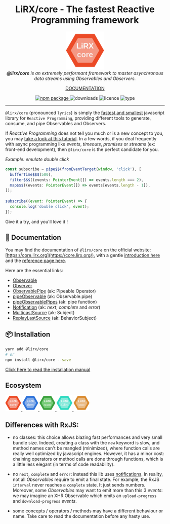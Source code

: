 <h1 align="center">LiRX/core - The fastest Reactive Programming framework</h1>

<p align="center">
  <a href="https://core.lirx.org/">
    <img src="assets/lirx-core-logo.png" alt="lirx-core-logo" width="120px" height="120px"/>
  </a>
  <br>
  <i><strong>@lirx/core</strong> is an extremely performant framework to master asynchronous data streams using Observables and Observers.</i>
</p>

<p align="center">
  <a href="https://core.lirx.org/">
    DOCUMENTATION
  </a>
</p>

<p align="center">
  <a href="https://www.npmjs.com/package/@lirx/core">
    <img src="https://img.shields.io/npm/v/@lirx/core.svg" alt="npm package" />
  </a>
  <img src="https://img.shields.io/npm/dm/@lirx/core.svg" alt="downloads" />
  <img src="https://img.shields.io/npm/l/@lirx/core.svg" alt="licence" />
  <img src="https://img.shields.io/npm/types/@lirx/core.svg" alt="type" />
</p>

<hr>

`@lirx/core` (pronounced `lyrics`) is simply the [fastest and smallest](https://core.lirx.org/docs/documentation/performances/) javascript library for `Reactive Programming`,
providing different tools to generate, consume, and pipe Observables and Observers.

If *Reactive Programming* does not tell you much or is a new concept to you, you may [take a look at this tutorial](https://core.lirx.org/docs/documentation/getting-started/introduction/).
In a few words, if you deal frequently with async programming like *events*, *timeouts*, *promises* or *streams* (ex: front-end development),
then `@lirx/core` is the perfect candidate for you.


*Example: emulate double click*

```js
const subscribe = pipe$$(fromEventTarget(window, 'click'), [
  bufferTime$$$(500),
  filter$$$((events: PointerEvent[]) => events.length === 2),
  map$$$((events: PointerEvent[]) => events[events.length - 1]),
]);

subscribe((event: PointerEvent) => {
  console.log('double click', event);
});
```

[//]: # (TODO)
[//]: # ([Click here to see the live demo]&#40;https://stackblitz.com/edit/typescript-sfkssg?devtoolsheight=33&file=index.ts&#41;)

Give it a try, and you'll love it !


## 📕 Documentation

You may find the documentation of `@lirx/core` on the official website: [https://core.lirx.org](https://core.lirx.org/),
with a gentle [introduction here](https://core.lirx.org/docs/documentation/getting-started/introduction/)
and the [reference page here](https://core.lirx.org/docs/reference/any-with-notifications/).

Here are the essential links:

- [Observable](https://core.lirx.org/docs/reference/observable/)
- [Observer](https://core.lirx.org/docs/reference/observer/)
- [ObservablePipe](https://core.lirx.org/docs/reference/observable-pipe/) (ak: Pipeable Operator)
- [pipeObservable](https://core.lirx.org/docs/reference/pipe-observable/) (ak: Observable.pipe)
- [pipeObservablePipes](https://core.lirx.org/docs/reference/pipe-observable-pipes/) (ak: pipe function)
- [Notification](https://core.lirx.org/docs/reference/notification/) (ak: *next*, *complete* and *error*)
- [MulticastSource](https://core.lirx.org/docs/reference/multicast-source/) (ak: Subject)
- [ReplayLastSource](https://core.lirx.org/docs/reference/replay-last-source/) (ak: BehaviorSubject)


## 📦 Installation

```bash
yarn add @lirx/core
# or
npm install @lirx/core --save
```

[Click here to read the installation manual](https://core.lirx.org/docs/documentation/getting-started/installation/)


## Ecosystem

<p>
  <a href="https://github.com/lirx-js/core">
    <img src="assets/lirx-core-logo.png" alt="lirx-core-logo" width="50px" height="50px"/>
  </a>
  <a href="https://github.com/lirx-js/dom">
    <img src="assets/lirx-dom-logo.png" alt="lirx-dom-logo" width="50px" height="50px"/>
  </a>
  <a href="https://github.com/lirx-js/router">
    <img src="assets/lirx-router-logo.png" alt="lirx-router-logo" width="50px" height="50px"/>
  </a>
  <a href="https://github.com/lirx-js/i18n">
    <img src="assets/lirx-i18n-logo.png" alt="lirx-i18n-logo" width="50px" height="50px"/>
  </a>
  <a href="https://github.com/lirx-js/store">
    <img src="assets/lirx-store-logo.png" alt="lirx-store-logo" width="50px" height="50px"/>
  </a>
</p>

## Differences with RxJS:

- no classes: this choice allows blazing fast performances and very small bundle size. Indeed, creating a class with
  the `new` keyword is slow, and method names can't be mangled (minimized), where function calls are really well
  optimized by javascript engines. However, it has a minor cost: chaining operators or method calls are done through
  functions, which is a little less elegant (in terms of code readability).

- no `next`, `complete` and `error`: instead this lib uses [notifications](https://core.lirx.org/docs/reference/notification/).
  In reality, not all *Observables* require to emit a final state. For example, the RxJS `interval`
  never reaches a `complete` state. It just sends numbers. Moreover, some *Observables* may want to emit more
  than this 3 *events*: we may imagine an XHR Observable which emits an `upload-progress` and `download-progress` *events*.

- some concepts / operators / methods may have a different behaviour or name.
  Take care to read the documentation before any hasty use.
  

